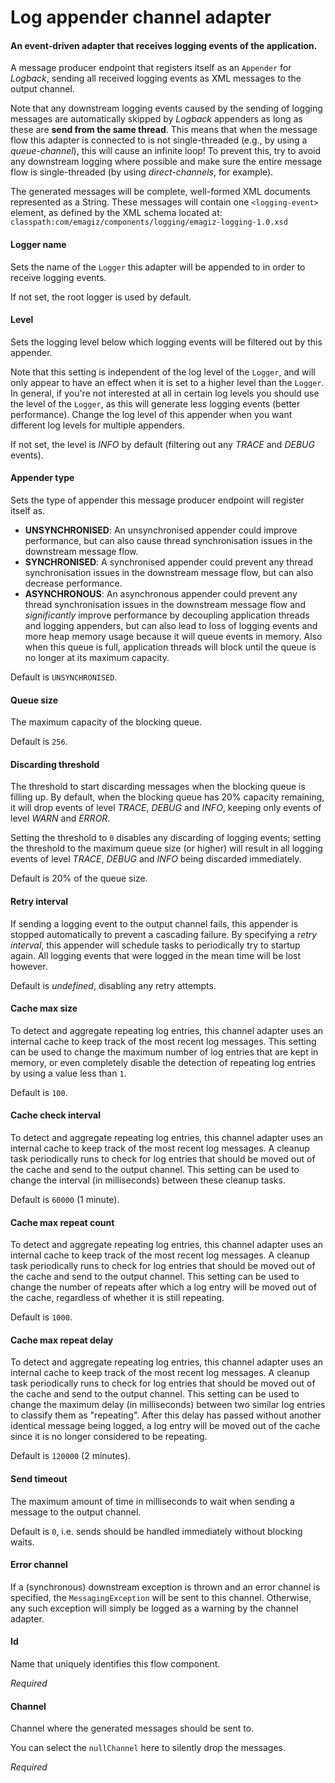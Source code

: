 # Log appender channel adapter
#### An event-driven adapter that receives logging events of the application.
A message producer endpoint that registers itself as an <code>Appender</code> for <i>Logback</i>, sending all received logging events as XML messages to the output channel.

Note that any downstream logging events caused by the sending of logging messages are automatically skipped by <i>Logback</i> appenders as long as these are <b>send from the same thread</b>. This means that when the message flow this adapter is connected to is not single-threaded (e.g., by using a <i>queue-channel</i>), this will cause an infinite loop! To prevent this, try to avoid any downstream logging where possible and make sure the entire message flow is single-threaded (by using <i>direct-channels</i>, for example).

The generated messages will be complete, well-formed XML documents represented as a String. These messages will contain one <code>&lt;logging-event&gt;</code> element, as defined by the XML schema located at:
<code>classpath:com/emagiz/components/logging/emagiz-logging-1.0.xsd</code>

#### Logger name
Sets the name of the <code>Logger</code> this adapter will be appended to in order to receive logging events.

If not set, the root logger is used by default.

#### Level
Sets the logging level below which logging events will be filtered out by this appender.

Note that this setting is independent of the log level of the <code>Logger</code>, and will only appear to have an effect when it is set to a higher level than the <code>Logger</code>. In general, if you're not interested at all in certain log levels you should use the level of the <code>Logger</code>, as this will generate less logging events (better performance). Change the log level of this appender when you want different log levels for multiple appenders. 

If not set, the level is <i>INFO</i> by default (filtering out any <i>TRACE</i> and <i>DEBUG</i> events).

#### Appender type
Sets the type of appender this message producer endpoint will register itself as.

 - <b>UNSYNCHRONISED</b>: An unsynchronised appender could improve performance, but can also cause thread synchronisation issues in the downstream message flow.
 - <b>SYNCHRONISED</b>: A synchronised appender could prevent any thread synchronisation issues in the downstream message flow, but can also decrease performance.
 - <b>ASYNCHRONOUS</b>: An asynchronous appender could prevent any thread synchronisation issues in the downstream message flow and <i>significantly</i> improve performance by decoupling application threads and logging appenders, but can also lead to loss of logging events and more heap memory usage because it will queue events in memory. Also when this queue is full, application threads will block until the queue is no longer at its maximum capacity.

Default is <code>UNSYNCHRONISED</code>.

#### Queue size
The maximum capacity of the blocking queue.

Default is <code>256</code>.

#### Discarding threshold
The threshold to start discarding messages when the blocking queue is filling up. By default, when the blocking queue has 20% capacity remaining, it will drop events of level <i>TRACE</i>, <i>DEBUG</i> and <i>INFO</i>, keeping only events of level <i>WARN</i> and <i>ERROR</i>.

Setting the threshold to <code>0</code> disables any discarding of logging events; setting the threshold to the maximum queue size (or higher) will result in all logging events of level <i>TRACE</i>, <i>DEBUG</i> and <i>INFO</i> being discarded immediately.

Default is 20% of the queue size.

#### Retry interval
If sending a logging event to the output channel fails, this appender is stopped automatically to prevent a cascading failure. By specifying a <i>retry interval</i>, this appender will schedule tasks to periodically try to startup again. All logging events that were logged in the mean time will be lost however.

Default is <i>undefined</i>, disabling any retry attempts.

#### Cache max size
To detect and aggregate repeating log entries, this channel adapter uses an internal cache to keep track of the most recent log messages. This setting can be used to change the maximum number of log entries that are kept in memory, or even completely disable the detection of repeating log entries by using a value less than <code>1</code>.

Default is <code>100</code>.

#### Cache check interval
To detect and aggregate repeating log entries, this channel adapter uses an internal cache to keep track of the most recent log messages. A cleanup task periodically runs to check for log entries that should be moved out of the cache and send to the output channel. This setting can be used to change the interval (in milliseconds) between these cleanup tasks.

Default is <code>60000</code> (1 minute).

#### Cache max repeat count
To detect and aggregate repeating log entries, this channel adapter uses an internal cache to keep track of the most recent log messages. A cleanup task periodically runs to check for log entries that should be moved out of the cache and send to the output channel. This setting can be used to change the number of repeats after which a log entry will be moved out of the cache, regardless of whether it is still repeating.

Default is <code>1000</code>.

#### Cache max repeat delay
To detect and aggregate repeating log entries, this channel adapter uses an internal cache to keep track of the most recent log messages. A cleanup task periodically runs to check for log entries that should be moved out of the cache and send to the output channel. This setting can be used to change the maximum delay (in milliseconds) between two similar log entries to classify them as "repeating". After this delay has passed without another identical message being logged, a log entry will be moved out of the cache since it is no longer considered to be repeating.

Default is <code>120000</code> (2 minutes).

#### Send timeout
The maximum amount of time in milliseconds to wait when sending a message to the output channel.

Default is <code>0</code>, i.e. sends should be handled immediately without blocking waits.

#### Error channel
If a (synchronous) downstream exception is thrown and an error channel is specified, the <code>MessagingException</code> will be sent to this channel. Otherwise, any such exception will simply be logged as a warning by the channel adapter.

#### Id
Name that uniquely identifies this flow component.

<i>Required</i>

#### Channel
Channel where the generated messages should be sent to.

You can select the <code>nullChannel</code> here to silently drop the messages.

<i>Required</i>

